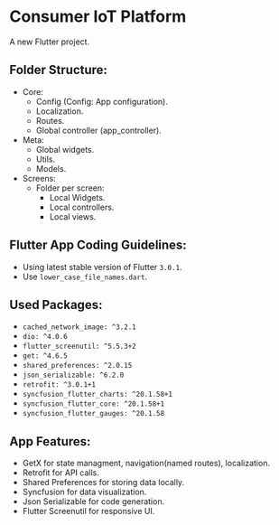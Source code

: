# Consumer IoT Platform

A new Flutter project.

## Folder Structure:

- Core:
  - Config (Config: App configuration).
  - Localization.
  - Routes.
  - Global controller (app_controller).
- Meta:
  - Global widgets.
  - Utils.
  - Models.
- Screens:
  - Folder per screen:
    - Local Widgets.
    - Local controllers.
    - Local views.

## Flutter App Coding Guidelines:

- Using latest stable version of Flutter `3.0.1`.
- Use `lower_case_file_names.dart`.

## Used Packages:

- `cached_network_image: ^3.2.1`
- `dio: ^4.0.6`
- `flutter_screenutil: ^5.5.3+2`
- `get: ^4.6.5`
- `shared_preferences: ^2.0.15`
- `json_serializable: ^6.2.0`
- `retrofit: ^3.0.1+1`
- `syncfusion_flutter_charts: ^20.1.58+1`
- `syncfusion_flutter_core: ^20.1.58+1`
- `syncfusion_flutter_gauges: ^20.1.58`

## App Features:

- GetX for state managment, navigation(named routes), localization.
- Retrofit for API calls.
- Shared Preferences for storing data locally.
- Syncfusion for data visualization.
- Json Serializable for code generation.
- Flutter Screenutil for responsive UI.
